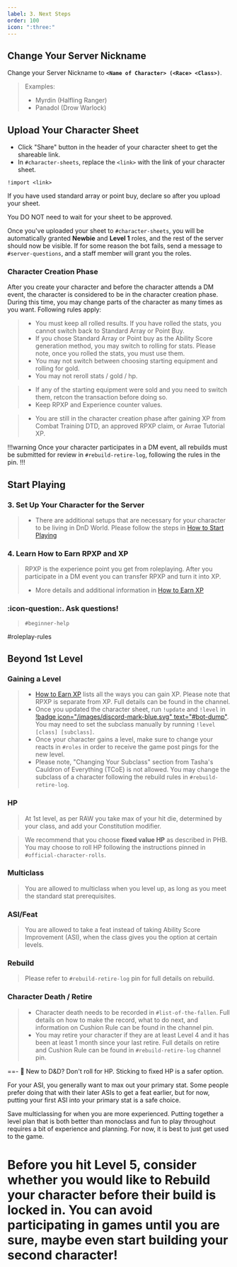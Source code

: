 ```yaml
---
label: 3. Next Steps
order: 100
icon: ":three:"
---
```


## Change Your Server Nickname
Change your Server Nickname to **`<Name of Character> (<Race> <Class>)`**.

> Examples:
> - Myrdin (Halfling Ranger) 
> - Panadol (Drow Warlock)

## Upload Your Character Sheet
- Click "Share" button in the header of your character sheet to get the shareable link. 
- In `#character-sheets`, replace the `<link>` with the link of your character sheet.

```
!import <link>
```

If you have used standard array or point buy, declare so after you upload your sheet. 

You DO NOT need to wait for your sheet to be approved.

Once you've uploaded your sheet to `#character-sheets`, you will be automatically granted **Newbie** and **Level 1** roles, and the rest of the server should now be visible. If for some reason the bot fails, send a message to `#⁠server-questions`, and a staff member will grant you the roles.

### Character Creation Phase

After you create your character and before the character attends a DM event, the character is considered to be in the character creation phase. During this time, you may change parts of the character as many times as you want. Following rules apply:

> - You must keep all rolled results. If you have rolled the stats, you cannot switch back to Standard Array or Point Buy.
> - If you chose Standard Array or Point buy as the Ability Score generation method, you may switch to rolling for stats. Please note, once you rolled the stats, you must use them.
> - You may not switch between choosing starting equipment and rolling for gold.
> - You may not reroll stats / gold / hp.

> - If any of the starting equipment were sold and you need to switch them, retcon the transaction before doing so.
> - Keep RPXP and Experience counter values.

> - You are still in the character creation phase after gaining XP from Combat Training DTD, an approved RPXP claim, or Avrae Tutorial XP.

!!!warning 
Once your character participates in a DM event, all rebuilds must be submitted for review in `#rebuild-retire-log`, following the rules in the pin.
!!!

## Start Playing

### 3. Set Up Your Character for the Server
> - There are additional setups that are necessary for your character to be living in DnD World. Please follow the steps in ⁠[How to Start Playing](/start-playing/start-playing/)

### 4. Learn How to Earn RPXP and XP
> RPXP is the experience point you get from roleplaying. After you participate in a DM event you can transfer RPXP and turn it into XP. 
> - More details and additional information in [How to Earn XP](/start-playing/earn-xp/)

### :icon-question:. Ask questions!
> `⁠#beginner-help`

#roleplay-rules

## Beyond 1st Level

### Gaining a Level

> - [How to Earn XP](/start-playing/earn-xp/) lists all the ways you can gain XP. Please note that RPXP is separate from XP. Full details can be found in the channel.
> - Once you updated the character sheet, run `!update` and `!level` in [!badge icon="/images/discord-mark-blue.svg" text="#bot-dump"](https://discordapp.com/channels/512870694883950598/519131071502221313). You may need to set the subclass manually by running `!level [class] [subclass]`.
> - Once your character gains a level, make sure to change your reacts in `#roles` in order to receive the game post pings for the new level.
> - Please note, "Changing Your Subclass" section from Tasha's Cauldron of Everything (TCoE) is not allowed. You may change the subclass of a character following the rebuild rules in `#rebuild-retire-log`.

### HP

> At 1st level, as per RAW you take max of your hit die, determined by your class, and add your Constitution modifier.

> We recommend that you choose **fixed value HP** as described in PHB. You may choose to roll HP following the instructions pinned in `#⁠official-character-rolls`.

### Multiclass

> You are allowed to multiclass when you level up, as long as you meet the standard stat prerequisites.

### ASI/Feat

> You are allowed to take a feat instead of taking Ability Score Improvement (ASI), when the class gives you the option at certain levels.

### Rebuild

> Please refer to `#rebuild-retire-log` pin for full details on rebuild.

### Character Death / Retire

> - Character death needs to be recorded in `#list-of-the-fallen`. Full details on how to make the record, what to do next, and information on Cushion Rule can be found in the channel pin.
> - You may retire your character if they are at least Level 4 and it has been at least 1 month since your last retire. Full details on retire and Cushion Rule can be found in `#rebuild-retire-log` channel pin.

==- :beginner: New to D&D?
Don't roll for HP. Sticking to fixed HP is a safer option.

For your ASI, you generally want to max out your primary stat. Some people prefer doing that with their later ASIs to get a feat earlier, but for now, putting your first ASI into your primary stat is a safe choice.

Save multiclassing for when you are more experienced. Putting together a level plan that is both better than monoclass and fun to play throughout requires a bit of experience and planning. For now, it is best to just get used to the game.

Before you hit Level 5, consider whether you would like to Rebuild your character before their build is locked in. You can avoid participating in games until you are sure, maybe even start building your second character!
===